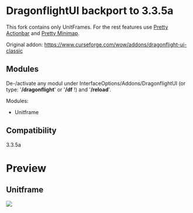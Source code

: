 # DragonflightUI backport to 3.3.5a 

This fork contains only UnitFrames. For the rest features use [Pretty Actionbar](https://github.com/s0h2x/pretty_actionbar) and [Pretty Minimap](https://github.com/s0h2x/pretty_minimap).

Original addon: https://www.curseforge.com/wow/addons/dragonflight-ui-classic

## Modules
De-/activate any modul under InterfaceOptions/Addons/DragonflightUI (or type: '**/dragonflight**' or '**/df** !) and '**/reload**'.

Modules:
* Unitframe

## Compatibility
3.3.5a

# Preview

## Unitframe
![](<Screenshots/v2/Unitframe.png>)

